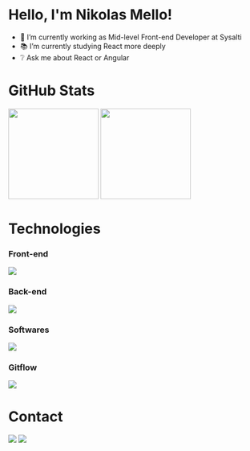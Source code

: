 <h1>Hello, I'm Nikolas Mello!</h1>

- 🔭 I’m currently working as Mid-level Front-end Developer at Sysalti
- 📚 I’m currently  studying React more deeply
- ❔ Ask me about React or Angular

<div>
  <h1>GitHub Stats</h1>
  <img height="180em" src="https://github-readme-stats.vercel.app/api?username=NikolasMello&show_icons=true&hide_border=true&title_color=c084fc&icon_color=60a5fa&text_color=94a3b8&bg_color=DEG,020202,020617&count_private=true" />
  <img height="180em" src="https://github-readme-stats.vercel.app/api/top-langs/?username=NikolasMello&show_icons=true&bg_color=DEG,020202,020617&title_color=c084fc&icon_color=60a5fa&text_color=94a3b8&hide_border=true&layout=compact" />
  <br />
</div>


<div>
  <h1>Technologies</h1>
  <h3>Front-end</h3>
  <img src="https://skillicons.dev/icons?i=angular,react,nextjs,ts,js,html,css,tailwind,materialui,bootstrap" />
  <br/>
  <h3>Back-end</h3>
  <img src="https://skillicons.dev/icons?i=nodejs,java,spring,mysql" />
  <h3>Softwares</h3>
  <img src="https://skillicons.dev/icons?i=vscode,idea,xd,figma,ps,ai," />
  <br/>
  <h3>Gitflow</h3>
  <img src="https://skillicons.dev/icons?i=git,github,aws" />
  <br/>
</div>

<div>
  <h1>Contact</h1>
  <a href="https://www.linkedin.com/in/nikolas-mello-a623481b2/" target="_blank"><img src="https://img.shields.io/badge/LinkedIn-0077B5?style=for-the-badge&logo=linkedin&logoColor=white" /></a>
  <a href="https://portifolio-bice-ten.vercel.app/" target="_blank"><img src="https://img.shields.io/badge/website-000000?style=for-the-badge&logo=About.me&logoColor=white" /></a>
</div>



